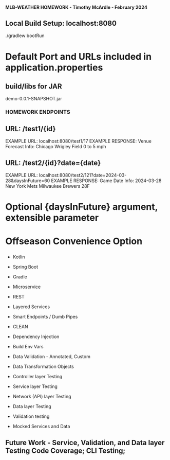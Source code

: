 #### MLB-WEATHER HOMEWORK - Timothy McArdle - February 2024

## Local Build Setup: localhost:8080
./gradlew bootRun
# Default Port and URLs included in application.properties

## build/libs for JAR
demo-0.0.1-SNAPSHOT.jar 

### HOMEWORK ENDPOINTS ###

## URL: /test1/{id}
 EXAMPLE URL: localhost:8080/test1/17
 EXAMPLE RESPONSE: Venue Forecast Info: Chicago Wrigley Field 0 to 5 mph

## URL: /test2/{id}?date={date}
 EXAMPLE URL: localhost:8080/test2/121?date=2024-03-28&daysInFuture=60
 EXAMPLE RESPONSE: Game Date Info: 2024-03-28 New York Mets Milwaukee Brewers 28F
# Optional {daysInFuture} argument, extensible parameter
# Offseason Convenience Option


###
* Kotlin
* Spring Boot
* Gradle
* Microservice
* REST
* Layered Services
* Smart Endpoints / Dumb Pipes
* CLEAN
* Dependency Injection
* Build Env Vars
* Data Validation - Annotated, Custom
* Data Transformation Objects

* Controller layer Testing
* Service layer Testing
* Network (API) layer Testing
* Data layer Testing
* Validation testing
* Mocked Services and Data

## Future Work - Service, Validation, and Data layer Testing Code Coverage; CLI Testing; 
